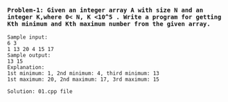 ### `Problem-1: Given an integer array A with size N and an integer K,where 0< N, K <10^5 . Write a program for getting Kth minimum and Kth maximum number from the given array.`
    
    Sample input:
    6 3
    1 13 20 4 15 17
    Sample output:
    13 15
    Explanation: 
    1st minimum: 1, 2nd minimum: 4, third minimum: 13
    1st maximum: 20, 2nd maximum: 17, 3rd maximum: 15

    Solution: 01.cpp file
